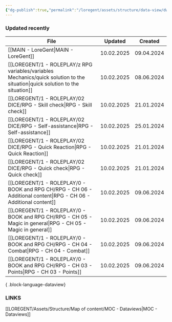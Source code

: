 ```yaml
---
{"dg-publish":true,"permalink":"/loregent/assets/structure/data-view/dw-updated-recently/"}
---
```


### Updated recently

| File                                                                                                                              | Updated    | Created    |
| --------------------------------------------------------------------------------------------------------------------------------- | ---------- | ---------- |
| [[MAIN - LoreGent\|MAIN - LoreGent]]                                                                                           | 10.02.2025 | 09.04.2024 |
| [[LOREGENT/1 - ROLEPLAY/z RPG variables/variables Mechanics/quick solution to the situation\|quick solution to the situation]] | 10.02.2025 | 08.06.2024 |
| [[LOREGENT/1 - ROLEPLAY/02 DICE/RPG - Skill check\|RPG - Skill check]]                                                         | 10.02.2025 | 21.01.2024 |
| [[LOREGENT/1 - ROLEPLAY/02 DICE/RPG - Self-assistance\|RPG - Self-assistance]]                                                 | 10.02.2025 | 25.01.2024 |
| [[LOREGENT/1 - ROLEPLAY/02 DICE/RPG - Quick Reaction\|RPG - Quick Reaction]]                                                   | 10.02.2025 | 21.01.2024 |
| [[LOREGENT/1 - ROLEPLAY/02 DICE/RPG - Quick check\|RPG - Quick check]]                                                         | 10.02.2025 | 21.01.2024 |
| [[LOREGENT/1 - ROLEPLAY/0 - BOOK and RPG CH/RPG - CH 06 - Additional content\|RPG - CH 06 - Additional content]]               | 10.02.2025 | 09.06.2024 |
| [[LOREGENT/1 - ROLEPLAY/0 - BOOK and RPG CH/RPG - CH 05 - Magic in general\|RPG - CH 05 - Magic in general]]                   | 10.02.2025 | 09.06.2024 |
| [[LOREGENT/1 - ROLEPLAY/0 - BOOK and RPG CH/RPG - CH 04 - Combat\|RPG - CH 04 - Combat]]                                       | 10.02.2025 | 09.06.2024 |
| [[LOREGENT/1 - ROLEPLAY/0 - BOOK and RPG CH/RPG - CH 03 - Points\|RPG - CH 03 - Points]]                                       | 10.02.2025 | 09.06.2024 |

{ .block-language-dataview}

### LINKS

[[LOREGENT/Assets/Structure/Map of content/MOC - Dataviews\|MOC - Dataviews]]